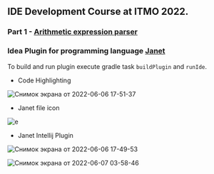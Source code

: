 ## IDE Development Course at ITMO 2022.

### Part 1 - [Arithmetic expression parser](https://github.com/inspired99/ide-2022-itmo-spr)

### Idea Plugin for programming language [Janet](https://janet-lang.org/)

To build and run plugin execute gradle task ```buildPlugin``` and ```runIde```.


* Code Highlighting 

![Снимок экрана от 2022-06-06 17-51-37](https://user-images.githubusercontent.com/64794482/172185773-31eea510-7cde-4904-a0e0-fa8d458bb174.png)


* Janet file icon

![e](https://user-images.githubusercontent.com/64794482/172184998-e6269249-cccc-4531-bf39-f7dbd49bfc6b.png)

* Janet Intellij Plugin

![Снимок экрана от 2022-06-06 17-49-53](https://user-images.githubusercontent.com/64794482/172185453-d75d0e5e-c147-4fbb-a12b-4a008f011437.png)


![Снимок экрана от 2022-06-07 03-58-46](https://user-images.githubusercontent.com/64794482/172273561-b87e71be-df13-4a0e-8dcc-64680c90dbec.png)
